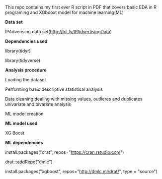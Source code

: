 This repo contains my first ever R script in PDF that covers basic EDA in R programing and XGbooxt model for machine learning(ML)

**Data set**

IPAdverising data set(http://bit.ly/IPAdvertisingData)

**Dependencies used**

library(tidyr)

library(tidyverse)

**Analysis procedure**

Loading the dataset 

Performing basic descriptive statistical analysis

Data cleaning:dealing with missing values, outlieres and duplicates 
univariate and bivariate analysis

ML model creation

**ML model used**

XG Boost

**ML dependencies**

install.packages("drat", repos="https://cran.rstudio.com")

drat:::addRepo("dmlc")

install.packages("xgboost", repos="http://dmlc.ml/drat/", type = "source")


